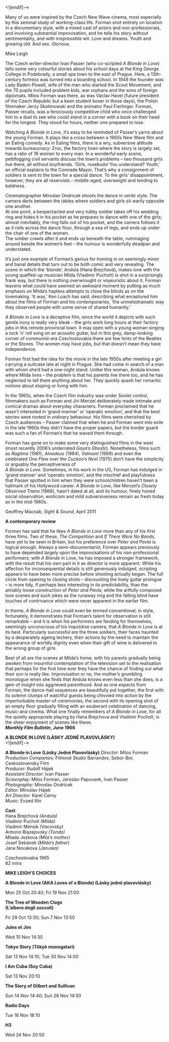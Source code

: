 
<![endif]-->

Many of us were inspired by the Czech New Wave cinema, most especially by this seminal study of working-class life. Forman shot entirely on location in a documentary style, with a mixed cast of actors and non-professionals, and involving substantial improvisation, and he tells his story without sentimentality, and with irrepressible wit. Love and dreams. Youth and growing old. And sex. Glorious.

Mike Leigh

The Czech writer-director Ivan Passer (who co-scripted _A Blonde in Love_) tells some very colourful stories about his school days at the King George College in Podebrady, a small spa town to the east of Prague. Here, a 13th-century fortress was turned into a boarding school. In 1948 the founder was Lady Baden-Powell, wife of the man who started the Scout Movement, and the 70 pupils included problem kids, war orphans and the sons of foreign diplomats. Milos Forman was there, as was Václav Havel (future president of the Czech Republic but a keen student boxer in those days), the Polish filmmaker Jerzy Skolimowski and the animator Paul Fierlinger. Forman, Passer recalls, was a ferociously competitive child who once challenged him to a duel to see who could stand in a corner with a book on their head for the longest. They stood for hours, neither one prepared to lose.

Watching _A Blonde in Love_, it’s easy to be reminded of Passer’s yarns about the young Forman. It plays like a cross between a 1960s New Wave film and an Ealing comedy. As in Ealing films, there is a wry, subversive attitude towards bureaucracy: Zruc, the factory town where the story is largely set, has a ratio of 16 women to every man. In a wonderful early scene, pettifogging civil servants discuss the town’s problems – two thousand girls live there, all without boyfriends. ‘Girls, rosebuds! You understand? Youth,’ an official explains to the Comrade Mayor. That’s why a consignment of soldiers is sent to the town for a special dance. To the girls’ disappointment, however, they are all reservists – middle-aged, overweight and tending to baldness.

Cinematographer Miroslav Ondricek shoots the dance in _vérité_ style. The camera darts between the tables where soldiers and girls sit warily opposite one another.  
At one point, a bespectacled and very tubby soldier takes off his wedding ring and hides it in his pocket as he prepares to dance with one of the girls; almost inevitably, the ring falls out of his pocket, and the camera follows it as it rolls across the dance floor, through a sea of legs, and ends up under the chair of one of the women.  
The soldier crawls after it and ends up beneath the table, rummaging around beside the women’s feet – the humour is wonderfully deadpan and understated.

It’s just one example of Forman’s genius for homing in on seemingly minor and banal details that turn out to be both comic and very revealing. The scene in which the ‘blonde’, Andula (Hana Brejchovâ), makes love with the young quaffed-up musician Milda (Vladimir Pucholt) is shot in a surprisingly frank way, but there is nothing overwrought or voyeuristic about it. Forman leavens what could have seemed an awkward moment by putting as much emphasis on Milda’s hapless attempts to close the blinds as on the lovemaking. ‘It was,’ Ken Loach has said, describing what enraptured him about the films of Forman and his contemporaries, ‘the unmelodramatic way they observed people with some sense of shared humanity.’

_A Blonde in Love_ is a deceptive film, since the world it depicts with such gentle irony is really very bleak – the girls work long hours at their factory jobs in this remote provincial town. It may open with a young woman singing a rock ‘n’ roll song on an acoustic guitar, but in this grey, damp-looking corner of communist-era Czechoslovakia there are few hints of the Beatles or the Stones. The women may have jobs, but that doesn’t mean they have independence.

Forman first had the idea for the movie in the late 1950s after meeting a girl carrying a suitcase late at night in Prague. She had come in search of a man with whom she’d had a one-night stand. Unlike this woman, Andula knows where Milda lives – the problem is that his parents live there too, and he has neglected to tell them anything about her. They quickly quash her romantic notions about eloping or living with him.

In the 1960s, when the Czech film industry was under Soviet control, filmmakers such as Forman and Jiri Menzel deliberately made intimate and comical dramas about everyday characters. Forman proclaimed that he wasn’t interested in ‘grand manner’ or ‘operatic emotion’, and that the best stories were rooted in ordinary behaviour. His films were cherished by Czech audiences – Passer claimed that when he and Forman went into exile in the late 1960s they didn’t have the proper papers, but the border guard was such a fan of Forman’s that he waved them through.

Forman has gone on to make some very distinguished films in the west (most recently 2006’s underrated _Goya’s Ghosts_). Nonetheless, films such as _Ragtime_ (1981), _Amadeus_ (1984), _Valmont_ (1989) and even the celebrated _One Flew over the Cuckoo’s Nest_ (1975) don’t have the simplicity or arguably the perceptiveness of  
_A Blonde in Love_. Sometimes, in his work in the US, Forman has indulged in ‘grand manner’ and ‘operatic emotion’, and the mischief and playfulness that Passer spotted in him when they were schoolchildren haven’t been a hallmark of his Hollywood career. _A Blonde in Love_, like Menzel’s _Closely Observed Trains_ (1966), hasn’t dated at all, and its humour, finely honed social observation, eroticism and mild subversiveness remain as fresh today as in the mid-1960s.

Geoffrey Macnab, _Sight & Sound_, April 2011

**A contemporary review**

Forman has said that he likes _A Blonde in Love_ more than any of his first three films. Two of these, _The Competition_ and _If There Were No Bands_, have yet to be seen in Britain, but his preference over _Peter and Pavla_ is logical enough. Always a semi-documentarist, Forman appears previously to have depended largely upon the improvisations of his non-professional performers; with _A Blonde in Love_, he has imposed a stronger framework, with the result that his own part in it as director is more apparent. While his affection for inconsequential details is still generously indulged, scripting appears to have been more precise before shooting actually began. The full circle from opening to closing shots – discounting the lively guitar prologue – is more tidy, if perhaps less interesting in its predictability, than the amiably loose construction of _Peter and Pavla_, while the artfully composed love scenes and such jokes as the runaway ring and the falling blind have touches of contrivance which were never apparent in the earlier film.

In theme, _A Blonde in Love_ could even be termed conventional; in style, fortunately, it demonstrates that Forman’s talent for observation is still remarkable – and it is when his performers are fending for themselves, seemingly unconscious of his inquisitive camera, that _A Blonde in Love_ is at its best. Particularly successful are the three soldiers, their faces haunted by a desperately ageing lechery, their actions by the need to maintain the appearance of worldly dignity even when their gift of wine is delivered to the wrong group of girls.

Best of all are the scenes at Milda’s home, with his parents gradually being awoken from mournful contemplation of the television set to the realisation that perhaps for the first time ever they have the chance of finding out what their son is really like. Improvisation or no, the mother’s grumbling monologue when she finds that Andula knows even less than she does, is a gem of insight into aggrieved parenthood. And as one expects from Forman, the dance-hall sequences are beautifully put together, the first with its solemn clumps of watchful guests being chivvied into action by the imperturbable master-of-ceremonies, the second with its opening shot of an empty floor gradually filling with an exuberant celebration of dancing, music-and cinema. What one finally remembers of _A Blonde in Love_, for all the quietly appropriate playing by Hana Brejchova and Vladimir Pucholt, is the sheer enjoyment of scenes like these.<br>
**_Monthly Film Bulletin_, June 1966**<br>


**A BLONDE IN LOVE (LÁSKY JEDNÉ PLAVOVLÁSKY)**<br><![endif]-->

**A Blonde in Love**
**(Lásky Jedné Plavovlásky)**
_Director:_ Milos Forman<br>
_Production Companies:_ Filmové Studio Barrandov, Sebor-Bor, Ceskoslovensky Film<br>
_Producer:_ Rudolf Hájek<br>
_Assistant Director:_ Ivan Passer<br>
_Screenplay:_ Milos Forman,  Jaroslav Papousek,
Ivan Passer<br>
_Photography:_ Miroslav Ondrícek<br>
_Editor:_ Miroslav Hájek<br>
_Art Director:_ Karel Cerny<br>
_Music:_ Evzed Illín<br>

**Cast**:<br>
Hana Brejchová _(Andula)_
<br>
Vladimír Pucholt _(Milda)_
<br>
Vladimír Mensík _(Vacovsky)_
<br>
Antonin Blazejovsky _(Tonda)_
<br>
Milada Jezkova _(Mila’s mother)_
<br>
Josef Sebánek _(Milda’s father)_
<br>
Jana Novakova _(Jaruska)_<br>

Czechoslovakia 1965
<br>82 mins<br>

**MIKE LEIGH’S CHOICES**

**A Blonde in Love (AKA Loves of a Blonde) (Lásky jedné plavovlásky)**

Mon 25 Oct 20:40; Fri 19 Nov 21:00

**The Tree of Wooden Clogs  
(L’albero degli zoccoli)**

Fri 29 Oct 13:30; Sun 7 Nov 13:50

**Jules et Jim**

Wed 10 Nov 14:30

**Tokyo Story (Tôkyô monogatari)**

Sat 13 Nov 14:10; Tue 30 Nov 14:00

**I Am Cuba (Soy Cuba)**

Sat 13 Nov 20:10

**The Story of Gilbert and Sullivan**

Sun 14 Nov 14:40; Sun 28 Nov 14:50

**Radio Days**

Tue 16 Nov 18:10

**H3**

Wed 24 Nov 20:50
<!--stackedit_data:
eyJoaXN0b3J5IjpbLTE5ODMwOTY0NTQsMTEzNTE1MjAxMiw4Mj
EzMjE0NTJdfQ==
-->